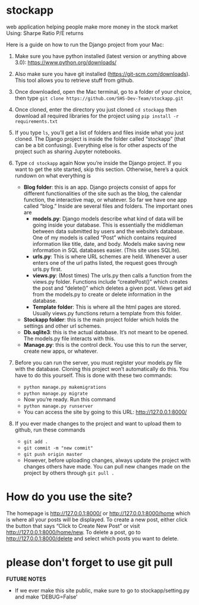 # stockapp
web application helping people make more money in the stock market 
Using:
Sharpe Ratio
P/E returns


Here is a guide on how to run the Django project from your Mac:

1. Make sure you have python installed (latest version or anything above 3.0):
https://www.python.org/downloads/

2. Also make sure you have git installed (https://git-scm.com/downloads). This tool allows you to retrieve stuff from github.

3. Once downloaded, open the Mac terminal, go to a folder of your choice, then type
   `git clone https://github.com/SHS-Dev-Team/stockapp.git`
   
4. Once cloned, enter the directory you just cloned
   `cd stockapp`
   then download all required libraries for the project using
   `pip install -r requirements.txt`
   
5. If you type `ls`, you’ll get a list of folders and files inside what you just cloned. The Django project is inside the folder called    “stockapp” (that can be a bit confusing). Everything else is for other aspects of the project such as sharing Jupyter notebooks.

6. Type `cd stockapp` again
   Now you’re inside the Django project. If you want to get the site started, skip this section. Otherwise, here’s a quick rundown on      what everything is
   * **Blog folder**: this is an app. Django projects consist of apps for different functionalities of the site such as the blog, the calendar function, the interactive map, or whatever. So far we have one app called “blog.” Inside are several files and folders. The important ones are
      * **models.py**: Django models describe what kind of data will be going inside your database. This is essentially the middleman between data submitted by users and the website’s database. One of my models is called “Post” which contains required information like title, date, and body. Models make saving new information in SQL databases easier. (This site uses SQLite). 
      * **urls.py**: This is where URL schemes are held. Whenever a user enters one of the url paths listed, the request goes through urls.py first.
      * **views.py**: (Most times) The urls.py then calls a function from the views.py folder. Functions include “createPost()” which creates the post and “delete()” which deletes a given post. Views get aid from the models.py to create or delete information in the database. 
      * **Template folder**: This is where all the html pages are stored. Usually views.py functions return a template from this folder. 
   * **Stockapp folder**: this is the main project folder which holds the settings and other url schemes.
   * **Db.sqlite3**: this is the actual database. It’s not meant to be opened. The models.py file interacts with this. 
   * **Manage.py**: this is the control deck. You use this to run the server, create new apps, or whatever. 
   
7. Before you can run the server, you must register your models.py file with the database. Cloning this project won’t automatically do this. You have to do this yourself. This is done with these two commands:
    * `python manage.py makemigrations`
    * `python manage.py migrate`
    * Now you’re ready. Run this command
    * `python manage.py runserver`
    * You can access the site by going to this URL: http://127.0.0.1:8000/

8. If you ever made changes to the project and want to upload them to github, run these commands
    * `git add .`
    * `git commit -m "new commit"`
    * `git push origin master`
    * However, before uploading changes, always update the project with changes others have made. You can pull new changes made on the      project by others through `git pull .`

# How do you use the site?
The homepage is http://127.0.0.1:8000/ or http://127.0.0.1:8000/home which is where all your posts will be displayed. To create a new post, either click the button that says “Click to Create New Post” or visit http://127.0.0.1:8000/home/new. To delete a post, go to http://127.0.0.1:8000/delete and select which posts you want to delete. 




# please don't forget to use git pull




**FUTURE NOTES**
  * If we ever make this site public, make sure to go to stockapp/setting.py and make ‘DEBUG=False’  
